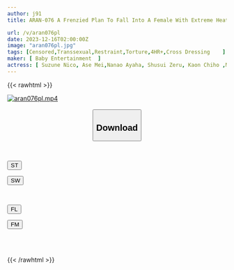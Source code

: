 ```yaml
---
author: j91
title: ARAN-076 A Frenzied Plan To Fall Into A Female With Extreme Heat. An Even More Indecent Male Daughter. A Compilation Of Erect Dicks And Melancholy Assholes!

url: /v/aran076pl
date: 2023-12-16T02:00:00Z
image: "aran076pl.jpg"
tags: [Censored,Transsexual,Restraint,Torture,4HR+,Cross Dressing	 ]
maker: [ Baby Entertainment  ]
actress: [ Suzune Nico, Ase Mei,Nanao Ayaha, Shusui Zeru, Kaon Chiho ,Mujou Eve ,Komori Ritsu  ]
---
```



{{< rawhtml >}}

<div class="video" data-videoid="Q0pZg7jg9wuyQp">
    <a href="javascript:;">
        <img src="/v/aran076pl/aran076pl.jpg" width="WIDTH" height="HEIGHT" alt="aran076pl.mp4" loading="lazy">
    </a>
</div>

<script type="text/javascript" src="https://j91.asia/asset/on-demand-st.js"></script>

<br>
  <link rel="stylesheet" href="https://j91.asia/asset/bs5.css">
  
  <center>
  <button class="btn btn-primary" type="button" data-bs-toggle="collapse" data-bs-target=".multi-collapse" aria-expanded="false" aria-controls="multiCollapseExample1 multiCollapseExample2"><h2>Download</h2></button></center>
</p>
<div class="row">
  <div class="col">
    <div class="collapse multi-collapse" id="multiCollapseExample1">
      <div class="card card-body">
	      	      <br>
<div class="buttons">  
<p><a href="https://streamtape.to/v/Q0pZg7jg9wuyQp" target="_blank"><button class="btn-hover color-3"><i class="fa fa-download"></i> ST</button></a></p>
<p><a href="https://flaswish.com/f2cfo35v35nk" target="_blank"><button class="btn-hover color-2"><i class="fa fa-download"></i> SW</button></a></p></div>
    </div>
  </div>
</div>
  <div class="col">
    <div class="collapse multi-collapse" id="multiCollapseExample2">
      <div class="card card-body">
	      <br>
<div class="buttons">
<p><a href="javascript:;" target="_blank"><button class="btn-hover color-9"><i class="fa fa-download"></i> FL</button></a></p>
<p><a href="javascript:;" target="_blank"><button class="btn-hover color-8"><i class="fa fa-download"></i> FM</button></a></p></div>
<br><br>
      </div>
    </div>
  </div>
</div>

{{< /rawhtml >}}